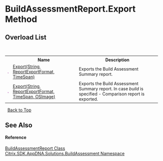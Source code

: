# BuildAssessmentReport.Export Method 
 


## Overload List
&nbsp;<table><tr><th></th><th>Name</th><th>Description</th></tr><tr><td>![Public method](media/pubmethod.gif "Public method")</td><td><a href="M_Citrix_SDK_AppDNA_Solutions_BuildAssessment_BuildAssessmentReport_Export">Export(String, ReportExportFormat, TimeSpan)</a></td><td>
Exports the Build Assessment Summary report.</td></tr><tr><td>![Public method](media/pubmethod.gif "Public method")</td><td><a href="M_Citrix_SDK_AppDNA_Solutions_BuildAssessment_BuildAssessmentReport_Export_1">Export(String, ReportExportFormat, TimeSpan, OSImage)</a></td><td>
Exports the Build Assessment Summary report. In case *build* is specified - Comparison report is exported.</td></tr></table>&nbsp;
<a href="#buildassessmentreport.export-method">Back to Top</a>

## See Also


#### Reference
<a href="T_Citrix_SDK_AppDNA_Solutions_BuildAssessment_BuildAssessmentReport">BuildAssessmentReport Class</a><br /><a href="N_Citrix_SDK_AppDNA_Solutions_BuildAssessment">Citrix.SDK.AppDNA.Solutions.BuildAssessment Namespace</a><br />